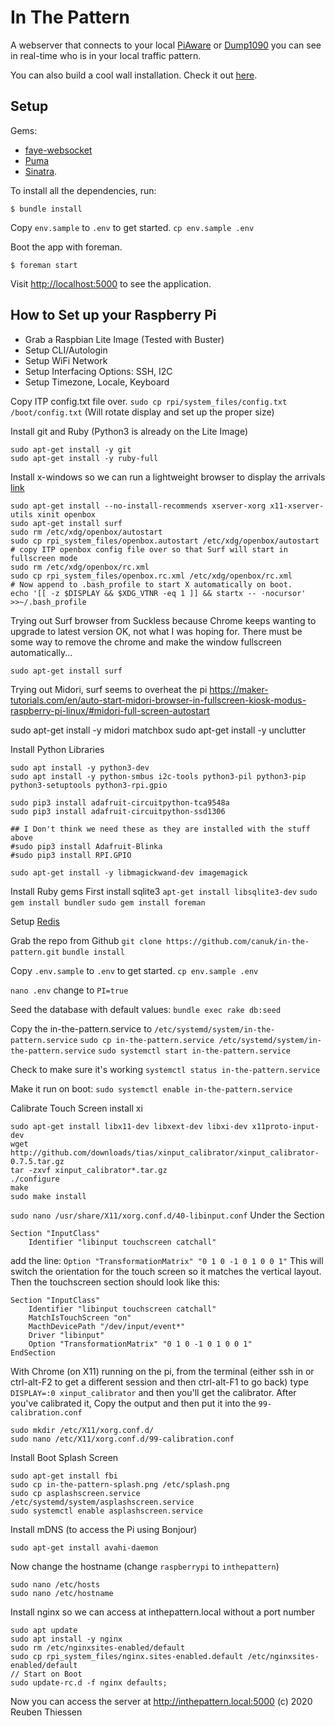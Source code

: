 # In The Pattern

A webserver that connects to your local [PiAware](https://flightaware.com/adsb/piaware/build) or [Dump1090](https://github.com/antirez/dump1090) you can see in real-time who is in your local traffic pattern.

You can also build a cool wall installation. Check it out [here](https://www.inthepattern.net).

## Setup

Gems:
 - [faye-websocket](https://github.com/faye/faye-websocket-ruby)
 - [Puma](https://github.com/puma/puma)
 - [Sinatra](https://github.com/sinatra/sinatra).
 
To install all the dependencies, run:

```
$ bundle install
```

Copy `env.sample` to `.env` to get started.
`cp env.sample .env`

Boot the app with foreman.

```
$ foreman start
```

Visit <http://localhost:5000> to see the application.

## How to Set up your Raspberry Pi
 - Grab a Raspbian Lite Image (Tested with Buster)
 - Setup CLI/Autologin
 - Setup WiFi Network
 - Setup Interfacing Options: SSH, I2C
 - Setup Timezone, Locale, Keyboard
 
Copy ITP config.txt file over.
`sudo cp rpi/system_files/config.txt /boot/config.txt` (Will rotate display and set up the proper size)

Install git and Ruby (Python3 is already on the Lite Image)
```
sudo apt-get install -y git
sudo apt-get install -y ruby-full
```

Install x-windows so we can run a lightweight browser to display the arrivals [link](https://die-antwort.eu/techblog/2017-12-setup-raspberry-pi-for-kiosk-mode/)
```
sudo apt-get install --no-install-recommends xserver-xorg x11-xserver-utils xinit openbox
sudo apt-get install surf
sudo rm /etc/xdg/openbox/autostart
sudo cp rpi_system_files/openbox.autostart /etc/xdg/openbox/autostart
# copy ITP openbox config file over so that Surf will start in fullscreen mode
sudo rm /etc/xdg/openbox/rc.xml
sudo cp rpi_system_files/openbox.rc.xml /etc/xdg/openbox/rc.xml
# Now append to .bash_profile to start X automatically on boot.
echo '[[ -z $DISPLAY && $XDG_VTNR -eq 1 ]] && startx -- -nocursor' >>~/.bash_profile
```

Trying out Surf browser from Suckless because Chrome keeps wanting to upgrade to latest version
OK, not what I was hoping for. There must be some way to remove the chrome and make the window fullscreen automatically...
```
sudo apt-get install surf
```

Trying out Midori, surf seems to overheat the pi
https://maker-tutorials.com/en/auto-start-midori-browser-in-fullscreen-kiosk-modus-raspberry-pi-linux/#midori-full-screen-autostart

sudo apt-get install -y midori matchbox
sudo apt-get install -y unclutter


Install Python Libraries
```
sudo apt install -y python3-dev
sudo apt install -y python-smbus i2c-tools python3-pil python3-pip python3-setuptools python3-rpi.gpio
   
sudo pip3 install adafruit-circuitpython-tca9548a
sudo pip3 install adafruit-circuitpython-ssd1306

## I Don't think we need these as they are installed with the stuff above
#sudo pip3 install Adafruit-Blinka
#sudo pip3 install RPI.GPIO

sudo apt-get install -y libmagickwand-dev imagemagick
```
   
Install Ruby gems
First install sqlite3
`apt-get install libsqlite3-dev`
`sudo gem install bundler`
`sudo gem install foreman`

Setup [Redis](https://habilisbest.com/install-redis-on-your-raspberrypi)

Grab the repo from Github
`git clone https://github.com/canuk/in-the-pattern.git`
`bundle install`

Copy `.env.sample` to `.env` to get started.
`cp env.sample .env`

`nano .env`
change to `PI=true`

Seed the database with default values:
`bundle exec rake db:seed`

Copy the in-the-pattern.service to `/etc/systemd/system/in-the-pattern.service`
`sudo cp in-the-pattern.service /etc/systemd/system/in-the-pattern.service`
`sudo systemctl start in-the-pattern.service`

Check to make sure it's working
`systemctl status in-the-pattern.service`

Make it run on boot:
`sudo systemctl enable in-the-pattern.service`


Calibrate Touch Screen
install xi
```
sudo apt-get install libx11-dev libxext-dev libxi-dev x11proto-input-dev 
wget http://github.com/downloads/tias/xinput_calibrator/xinput_calibrator-0.7.5.tar.gz
tar -zxvf xinput_calibrator*.tar.gz
./configure
make
sudo make install 
```

`sudo nano /usr/share/X11/xorg.conf.d/40-libinput.conf`
Under the Section
```
Section "InputClass"
    Identifier "libinput touchscreen catchall"
```
add the line: `Option "TransformationMatrix" "0 1 0 -1 0 1 0 0 1"`
This will switch the orientation for the touch screen so it matches the vertical layout. Then the touchscreen section should look like this:

```
Section "InputClass"
    Identifier "libinput touchscreen catchall"
    MatchIsTouchScreen "on"
    MacthDevicePath "/dev/input/event*"
    Driver "libinput"
    Option "TransformationMatrix" "0 1 0 -1 0 1 0 0 1"
EndSection
```

With Chrome (on X11) running on the pi, from the terminal (either ssh in or ctrl-alt-F2 to get a different session and then ctrl-alt-F1 to go back) type `DISPLAY=:0 xinput_calibrator` and then you'll get the calibrator.
After you've calibrated it, Copy the output and then put it into the `99-calibration.conf`
```
sudo mkdir /etc/X11/xorg.conf.d/
sudo nano /etc/X11/xorg.conf.d/99-calibration.conf
```

Install Boot Splash Screen
```
sudo apt-get install fbi
sudo cp in-the-pattern-splash.png /etc/splash.png
sudo cp asplashscreen.service /etc/systemd/system/asplashscreen.service
sudo systemctl enable asplashscreen.service
```

Install mDNS (to access the Pi using Bonjour)
```
sudo apt-get install avahi-daemon
```

Now change the hostname (change `raspberrypi` to `inthepattern`)
```
sudo nano /etc/hosts
sudo nano /etc/hostname
```

Install nginx so we can access at inthepattern.local without a port number
```
sudo apt update
sudo apt install -y nginx
sudo rm /etc/nginxsites-enabled/default
sudo cp rpi_system_files/nginx.sites-enabled.default /etc/nginxsites-enabled/default
// Start on Boot
sudo update-rc.d -f nginx defaults;
```

Now you can access the server at http://inthepattern.local:5000
(c) 2020 Reuben Thiessen

